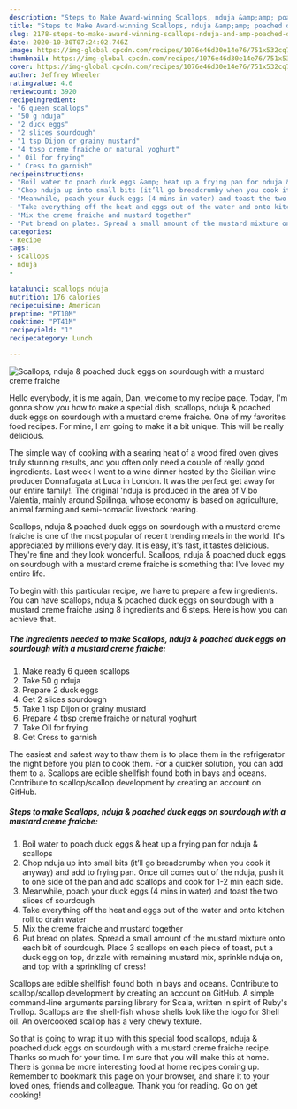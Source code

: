 ```yaml
---
description: "Steps to Make Award-winning Scallops, nduja &amp;amp; poached duck eggs on sourdough with a mustard creme fraiche"
title: "Steps to Make Award-winning Scallops, nduja &amp;amp; poached duck eggs on sourdough with a mustard creme fraiche"
slug: 2178-steps-to-make-award-winning-scallops-nduja-and-amp-poached-duck-eggs-on-sourdough-with-a-mustard-creme-fraiche
date: 2020-10-30T07:24:02.746Z
image: https://img-global.cpcdn.com/recipes/1076e46d30e14e76/751x532cq70/scallops-nduja-poached-duck-eggs-on-sourdough-with-a-mustard-creme-fraiche-recipe-main-photo.jpg
thumbnail: https://img-global.cpcdn.com/recipes/1076e46d30e14e76/751x532cq70/scallops-nduja-poached-duck-eggs-on-sourdough-with-a-mustard-creme-fraiche-recipe-main-photo.jpg
cover: https://img-global.cpcdn.com/recipes/1076e46d30e14e76/751x532cq70/scallops-nduja-poached-duck-eggs-on-sourdough-with-a-mustard-creme-fraiche-recipe-main-photo.jpg
author: Jeffrey Wheeler
ratingvalue: 4.6
reviewcount: 3920
recipeingredient:
- "6 queen scallops"
- "50 g nduja"
- "2 duck eggs"
- "2 slices sourdough"
- "1 tsp Dijon or grainy mustard"
- "4 tbsp creme fraiche or natural yoghurt"
- " Oil for frying"
- " Cress to garnish"
recipeinstructions:
- "Boil water to poach duck eggs &amp; heat up a frying pan for nduja &amp; scallops"
- "Chop nduja up into small bits (it’ll go breadcrumby when you cook it anyway) and add to frying pan. Once oil comes out of the nduja, push it to one side of the pan and add scallops and cook for 1-2 min each side."
- "Meanwhile, poach your duck eggs (4 mins in water) and toast the two slices of sourdough"
- "Take everything off the heat and eggs out of the water and onto kitchen roll to drain water"
- "Mix the creme fraiche and mustard together"
- "Put bread on plates. Spread a small amount of the mustard mixture onto each bit of sourdough. Place 3 scallops on each piece of toast, put a duck egg on top, drizzle with remaining mustard mix, sprinkle nduja on, and top with a sprinkling of cress!"
categories:
- Recipe
tags:
- scallops
- nduja
- 

katakunci: scallops nduja  
nutrition: 176 calories
recipecuisine: American
preptime: "PT10M"
cooktime: "PT41M"
recipeyield: "1"
recipecategory: Lunch

---
```



![Scallops, nduja &amp; poached duck eggs on sourdough with a mustard creme fraiche](https://img-global.cpcdn.com/recipes/1076e46d30e14e76/751x532cq70/scallops-nduja-poached-duck-eggs-on-sourdough-with-a-mustard-creme-fraiche-recipe-main-photo.jpg)

Hello everybody, it is me again, Dan, welcome to my recipe page. Today, I'm gonna show you how to make a special dish, scallops, nduja &amp; poached duck eggs on sourdough with a mustard creme fraiche. One of my favorites food recipes. For mine, I am going to make it a bit unique. This will be really delicious.

The simple way of cooking with a searing heat of a wood fired oven gives truly stunning results, and you often only need a couple of really good ingredients. Last week I went to a wine dinner hosted by the Sicilian wine producer Donnafugata at Luca in London. It was the perfect get away for our entire family!. The original &#39;nduja is produced in the area of Vibo Valentia, mainly around Spilinga, whose economy is based on agriculture, animal farming and semi-nomadic livestock rearing.

Scallops, nduja &amp; poached duck eggs on sourdough with a mustard creme fraiche is one of the most popular of recent trending meals in the world. It's appreciated by millions every day. It is easy, it's fast, it tastes delicious. They're fine and they look wonderful. Scallops, nduja &amp; poached duck eggs on sourdough with a mustard creme fraiche is something that I've loved my entire life.


To begin with this particular recipe, we have to prepare a few ingredients. You can have scallops, nduja &amp; poached duck eggs on sourdough with a mustard creme fraiche using 8 ingredients and 6 steps. Here is how you can achieve that.

<!--inarticleads1-->

##### The ingredients needed to make Scallops, nduja &amp; poached duck eggs on sourdough with a mustard creme fraiche:

1. Make ready 6 queen scallops
1. Take 50 g nduja
1. Prepare 2 duck eggs
1. Get 2 slices sourdough
1. Take 1 tsp Dijon or grainy mustard
1. Prepare 4 tbsp creme fraiche or natural yoghurt
1. Take  Oil for frying
1. Get  Cress to garnish


The easiest and safest way to thaw them is to place them in the refrigerator the night before you plan to cook them. For a quicker solution, you can add them to a. Scallops are edible shellfish found both in bays and oceans. Contribute to scallop/scallop development by creating an account on GitHub. 

<!--inarticleads2-->

##### Steps to make Scallops, nduja &amp; poached duck eggs on sourdough with a mustard creme fraiche:

1. Boil water to poach duck eggs &amp; heat up a frying pan for nduja &amp; scallops
1. Chop nduja up into small bits (it’ll go breadcrumby when you cook it anyway) and add to frying pan. Once oil comes out of the nduja, push it to one side of the pan and add scallops and cook for 1-2 min each side.
1. Meanwhile, poach your duck eggs (4 mins in water) and toast the two slices of sourdough
1. Take everything off the heat and eggs out of the water and onto kitchen roll to drain water
1. Mix the creme fraiche and mustard together
1. Put bread on plates. Spread a small amount of the mustard mixture onto each bit of sourdough. Place 3 scallops on each piece of toast, put a duck egg on top, drizzle with remaining mustard mix, sprinkle nduja on, and top with a sprinkling of cress!


Scallops are edible shellfish found both in bays and oceans. Contribute to scallop/scallop development by creating an account on GitHub. A simple command-line arguments parsing library for Scala, written in spirit of Ruby&#39;s Trollop. Scallops are the shell-fish whose shells look like the logo for Shell oil. An overcooked scallop has a very chewy texture. 

So that is going to wrap it up with this special food scallops, nduja &amp; poached duck eggs on sourdough with a mustard creme fraiche recipe. Thanks so much for your time. I'm sure that you will make this at home. There is gonna be more interesting food at home recipes coming up. Remember to bookmark this page on your browser, and share it to your loved ones, friends and colleague. Thank you for reading. Go on get cooking!
